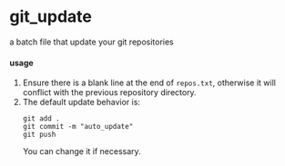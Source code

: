# git_update
a batch file that update your git repositories

#### usage
1. Ensure there is a blank line at the end of `repos.txt`, otherwise it will conflict with the previous repository directory.
2. The default update behavior is:
   ```
   git add .
   git commit -m "auto_update"
   git push
   ```
   You can change it if necessary.
